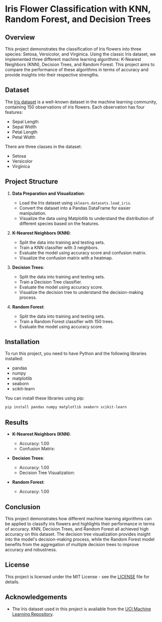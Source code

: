 # Iris Flower Classification with KNN, Random Forest, and Decision Trees

## Overview

This project demonstrates the classification of Iris flowers into three species: Setosa, Versicolor, and Virginica. Using the classic Iris dataset, we implemented three different machine learning algorithms: K-Nearest Neighbors (KNN), Decision Trees, and Random Forest. This project aims to compare the performance of these algorithms in terms of accuracy and provide insights into their respective strengths.

## Dataset

The [Iris dataset](https://archive.ics.uci.edu/ml/datasets/Iris) is a well-known dataset in the machine learning community, containing 150 observations of iris flowers. Each observation has four features:

- Sepal Length
- Sepal Width
- Petal Length
- Petal Width

There are three classes in the dataset:
- Setosa
- Versicolor
- Virginica

## Project Structure

1. **Data Preparation and Visualization**:
   - Load the Iris dataset using `sklearn.datasets.load_iris`.
   - Convert the dataset into a Pandas DataFrame for easier manipulation.
   - Visualize the data using Matplotlib to understand the distribution of different species based on the features.

2. **K-Nearest Neighbors (KNN)**:
   - Split the data into training and testing sets.
   - Train a KNN classifier with 3 neighbors.
   - Evaluate the model using accuracy score and confusion matrix.
   - Visualize the confusion matrix with a heatmap.

3. **Decision Trees**:
   - Split the data into training and testing sets.
   - Train a Decision Tree classifier.
   - Evaluate the model using accuracy score.
   - Visualize the decision tree to understand the decision-making process.

4. **Random Forest**:
   - Split the data into training and testing sets.
   - Train a Random Forest classifier with 150 trees.
   - Evaluate the model using accuracy score.

## Installation

To run this project, you need to have Python and the following libraries installed:

- pandas
- numpy
- matplotlib
- seaborn
- scikit-learn

You can install these libraries using pip:

```bash
pip install pandas numpy matplotlib seaborn scikit-learn
```


## Results

- **K-Nearest Neighbors (KNN)**:
  - Accuracy: 1.00
  - Confusion Matrix:


- **Decision Trees**:
  - Accuracy: 1.00
  - Decision Tree Visualization:


- **Random Forest**:
  - Accuracy: 1.00

## Conclusion

This project demonstrates how different machine learning algorithms can be applied to classify iris flowers and highlights their performance in terms of accuracy. KNN, Decision Trees, and Random Forest all achieved high accuracy on this dataset. The decision tree visualization provides insight into the model's decision-making process, while the Random Forest model benefits from the aggregation of multiple decision trees to improve accuracy and robustness.

## License

This project is licensed under the MIT License - see the [LICENSE](LICENSE) file for details.

## Acknowledgements

- The Iris dataset used in this project is available from the [UCI Machine Learning Repository](https://archive.ics.uci.edu/ml/datasets/Iris).
